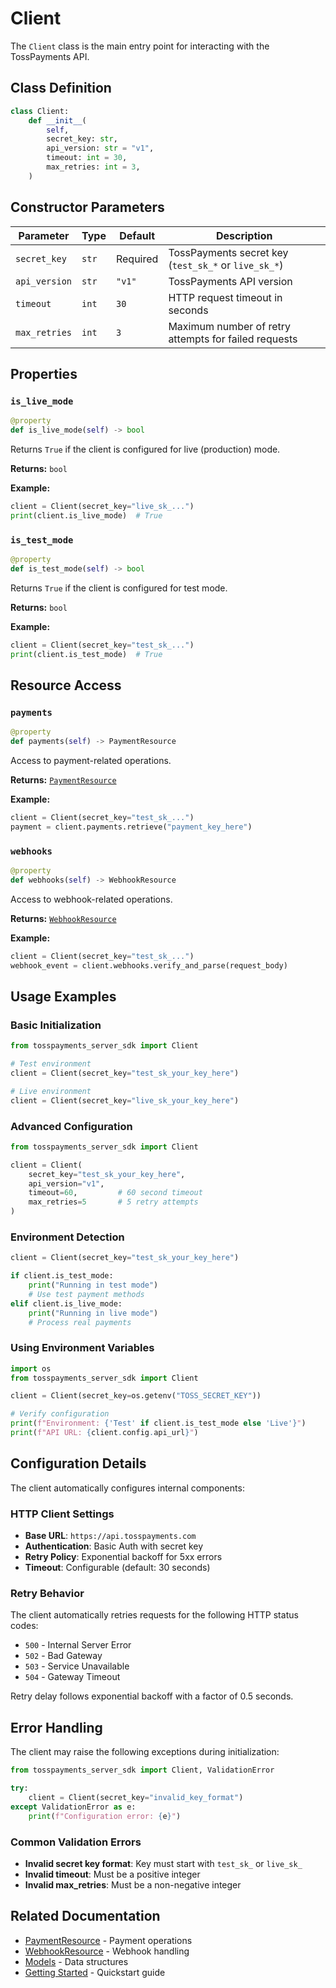 # Client

The `Client` class is the main entry point for interacting with the TossPayments API.

## Class Definition

```python
class Client:
    def __init__(
        self,
        secret_key: str,
        api_version: str = "v1",
        timeout: int = 30,
        max_retries: int = 3,
    )
```

## Constructor Parameters

| Parameter | Type | Default | Description |
|-----------|------|---------|-------------|
| `secret_key` | `str` | Required | TossPayments secret key (`test_sk_*` or `live_sk_*`) |
| `api_version` | `str` | `"v1"` | TossPayments API version |
| `timeout` | `int` | `30` | HTTP request timeout in seconds |
| `max_retries` | `int` | `3` | Maximum number of retry attempts for failed requests |

## Properties

### `is_live_mode`

```python
@property
def is_live_mode(self) -> bool
```

Returns `True` if the client is configured for live (production) mode.

**Returns:** `bool`

**Example:**
```python
client = Client(secret_key="live_sk_...")
print(client.is_live_mode)  # True
```

### `is_test_mode`

```python
@property
def is_test_mode(self) -> bool
```

Returns `True` if the client is configured for test mode.

**Returns:** `bool`

**Example:**
```python
client = Client(secret_key="test_sk_...")
print(client.is_test_mode)  # True
```

## Resource Access

### `payments`

```python
@property
def payments(self) -> PaymentResource
```

Access to payment-related operations.

**Returns:** [`PaymentResource`](payments.md)

**Example:**
```python
client = Client(secret_key="test_sk_...")
payment = client.payments.retrieve("payment_key_here")
```

### `webhooks`

```python
@property
def webhooks(self) -> WebhookResource
```

Access to webhook-related operations.

**Returns:** [`WebhookResource`](webhooks.md)

**Example:**
```python
client = Client(secret_key="test_sk_...")
webhook_event = client.webhooks.verify_and_parse(request_body)
```

## Usage Examples

### Basic Initialization

```python
from tosspayments_server_sdk import Client

# Test environment
client = Client(secret_key="test_sk_your_key_here")

# Live environment
client = Client(secret_key="live_sk_your_key_here")
```

### Advanced Configuration

```python
from tosspayments_server_sdk import Client

client = Client(
    secret_key="test_sk_your_key_here",
    api_version="v1",
    timeout=60,         # 60 second timeout
    max_retries=5       # 5 retry attempts
)
```

### Environment Detection

```python
client = Client(secret_key="test_sk_your_key_here")

if client.is_test_mode:
    print("Running in test mode")
    # Use test payment methods
elif client.is_live_mode:
    print("Running in live mode")
    # Process real payments
```

### Using Environment Variables

```python
import os
from tosspayments_server_sdk import Client

client = Client(secret_key=os.getenv("TOSS_SECRET_KEY"))

# Verify configuration
print(f"Environment: {'Test' if client.is_test_mode else 'Live'}")
print(f"API URL: {client.config.api_url}")
```

## Configuration Details

The client automatically configures internal components:

### HTTP Client Settings

- **Base URL**: `https://api.tosspayments.com`
- **Authentication**: Basic Auth with secret key
- **Retry Policy**: Exponential backoff for 5xx errors
- **Timeout**: Configurable (default: 30 seconds)

### Retry Behavior

The client automatically retries requests for the following HTTP status codes:
- `500` - Internal Server Error
- `502` - Bad Gateway
- `503` - Service Unavailable
- `504` - Gateway Timeout

Retry delay follows exponential backoff with a factor of 0.5 seconds.

## Error Handling

The client may raise the following exceptions during initialization:

```python
from tosspayments_server_sdk import Client, ValidationError

try:
    client = Client(secret_key="invalid_key_format")
except ValidationError as e:
    print(f"Configuration error: {e}")
```

### Common Validation Errors

- **Invalid secret key format**: Key must start with `test_sk_` or `live_sk_`
- **Invalid timeout**: Must be a positive integer
- **Invalid max_retries**: Must be a non-negative integer

## Related Documentation

- [PaymentResource](payments.md) - Payment operations
- [WebhookResource](webhooks.md) - Webhook handling
- [Models](models.md) - Data structures
- [Getting Started](../getting-started/quickstart.md) - Quickstart guide